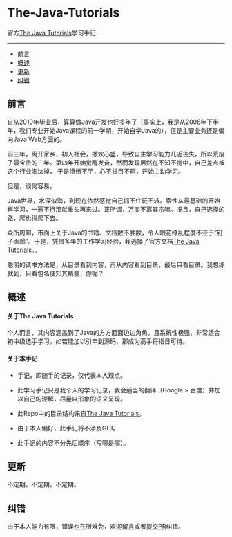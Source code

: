 # The-Java-Tutorials
官方[The Java Tutorials](https://docs.oracle.com/javase/tutorial/)学习手记

---

- [前言](#前言)
- [概述](#概述)
- [更新](#更新)
- [纠错](#纠错)

## 前言
自从2010年毕业后，算算做Java开发也好多年了（事实上，我是从2008年下半年，我们专业开始Java课程的前一学期，开始自学Java的），但是主要业务还是偏向Java Web方面的。

前三年，离开家乡，初入社会，撒欢心盛，导致自主学习能力几近丧失，所以荒废了最宝贵的三年。第四年开始觉醒发奋，然而发现居然在不知不觉中，自己差点被这个行业淘汰掉，
于是愤愤不平，心不甘目不暝，开始主动学习。

但是，谈何容易。

Java世界，水深似海，到现在依然感觉自己抓不住玩不转。索性从最基础的开始再学习，一遍不行那就重头再来过。正所谓，万变不离其宗嘛。况且，自己选择的路，爬也得爬下去。

众所周知，市面上关于Java的书籍、文档数不胜数，令人眼花缭乱程度不亚于“钉子画廊”。于是，凭借多年的工作学习经验，我选择了官方文档[The Java Tutorials](https://docs.oracle.com/javase/tutorial/)。。

聪明的读书方法是，从目录看到内容，再从内容看到目录，最后只看目录。我想练就到，只看包名便知其精髓，你呢？

## 概述

#### 关于The Java Tutorials
个人而言，其内容涵盖到了Java的方方面面边边角角，且系统性极强，非常适合初中级选手学习。如若能加以引申到源码，那成为高手将指日可待。

#### 关于本手记
* 手记，即随手的记录，仅代表本人观点。

* 此学习手记只是我个人的学习记录，我会适当的翻译（Google > 百度）并加以自己的理解，尽量以形象的语义呈现。

* 此Repo中的目录结构来自[The Java Tutorials](https://docs.oracle.com/javase/tutorial/)。

* 由于本人偏好，此手记将不涉及GUI。

* 此手记的内容不分先后顺序（写哪是哪）。

## 更新
不定期，不定期，不定期。

## 纠错
由于本人能力有限，错误也在所难免，欢迎[留言](https://github.com/only-gale/The-Java-Tutorials/issues)或者[提交PR](https://github.com/only-gale/The-Java-Tutorials/pulls)纠错。
